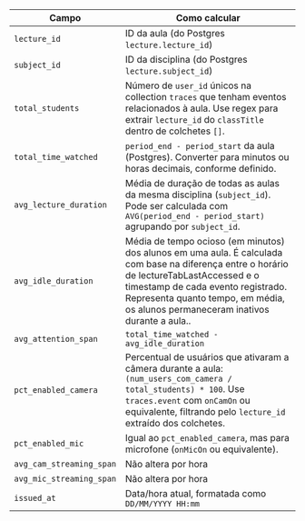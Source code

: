 | Campo                    | Como calcular                                                                                                                                                                                                                                                       |
| ------------------------ | ------------------------------------------------------------------------------------------------------------------------------------------------------------------------------------------------------------------------------------------------------------------- |
| `lecture_id`             | ID da aula (do Postgres `lecture.lecture_id`)                                                                                                                                                                                                                       |
| `subject_id`             | ID da disciplina (do Postgres `lecture.subject_id`)                                                                                                                                                                                                                 |
| `total_students`         | Número de `user_id` únicos na collection `traces` que tenham eventos relacionados à aula. Use regex para extrair `lecture_id` do `classTitle` dentro de colchetes `[]`.                                                                                             |
| `total_time_watched`     | `period_end - period_start` da aula (Postgres). Converter para minutos ou horas decimais, conforme definido.                                                                                                                                                        |
| `avg_lecture_duration`   | Média de duração de todas as aulas da mesma disciplina (`subject_id`). Pode ser calculada com `AVG(period_end - period_start)` agrupando por `subject_id`.                                                                                                          |
| `avg_idle_duration`      | Média de tempo ocioso (em minutos) dos alunos em uma aula. É calculada com base na diferença entre o horário de lectureTabLastAccessed e o timestamp de cada evento registrado. Representa quanto tempo, em média, os alunos permaneceram inativos durante a aula.. |
| `avg_attention_span`     | `total_time_watched - avg_idle_duration`                                                                                                                                                                                                                            |
| `pct_enabled_camera`     | Percentual de usuários que ativaram a câmera durante a aula: `(num_users_com_camera / total_students) * 100`. Use `traces.event` com `onCamOn` ou equivalente, filtrando pelo `lecture_id` extraído dos colchetes.                                                  |
| `pct_enabled_mic`        | Igual ao `pct_enabled_camera`, mas para microfone (`onMicOn` ou equivalente).                                                                                                                                                                                       |
| `avg_cam_streaming_span` | Não altera por hora                                                                                                                                                                                                                                                 |
| `avg_mic_streaming_span` | Não altera por hora                                                                                                                                                                                                                                                 |
| `issued_at`              | Data/hora atual, formatada como `DD/MM/YYYY HH:mm`                                                                                                                                                                                                                  |

